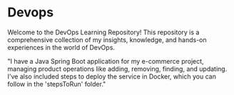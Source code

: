 # Devops

Welcome to the DevOps Learning Repository! This repository is a comprehensive collection of my insights, knowledge, and hands-on experiences in the world of DevOps. 

"I have a Java Spring Boot application for my e-commerce project, managing product operations like adding, removing, finding, and updating. I've also included steps to deploy the service in Docker, which you can follow in the 'stepsToRun' folder."
